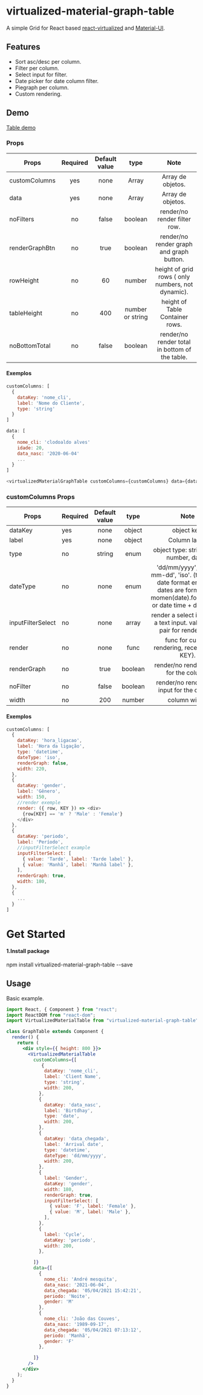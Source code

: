 # virtualized-material-graph-table
A simple Grid for React based [react-virtualized](https://bvaughn.github.io/react-virtualized/#/components/Grid) and  [Material-UI](https://material-ui.com/getting-started/installation/).

## Features

- Sort asc/desc per column.
- Filter per column.
- Select input for filter.
- Date picker for date column filter.
- Piegraph per column.
- Custom rendering.


## Demo
[Table demo](https://andre166.github.io/virtualized-material-graph-table/)


### Props

| Props         | Required      | Default value  | type        | Note     |
| ------------- |:-------------:| :-------------:|:-----------:|:--------:|
| customColumns | yes           | none           | Array       | Array de objetos.
| data          | yes           | none           | Array       | Array de objetos.
| noFilters     | no            | false          | boolean     | render/no render filter row.
| renderGraphBtn| no            | true           | boolean     | render/no render graph and graph button.
| rowHeight     | no            | 60             | number      | height of grid rows ( only numbers, not dynamic).
| tableHeight   | no            | 400            | number or string | height of Table Container rows.
| noBottomTotal | no            | false          | boolean     | render/no render total in bottom of the table.

#### Exemplos
```js
customColumns: [
  {
    dataKey: 'nome_cli',
    label: 'Nome do Cliente',
    type: 'string'
  }
]

data: [
  {
    nome_cli: 'clodoaldo alves'
    idade: 20,
    data_nasc: '2020-06-04'
    ...
  }
]

<virtualizedMaterialGraphTable customColumns={customColumns} data={data} rowHeight={50}/>
```
### customColumns Props

| Props   | Required | Default value  | type        | Note        |
| --------|:---------| :-------------:|:-----------:|:-----------:|
| dataKey | yes      | none           | object      | object key.                                       |
| label   | yes      | none           | object      | Column label.                                     |
| type    | no       | string         | enum        | object type: string, bool, number, date...        |
| dateType| no       | none           | enum        | 'dd/mm/yyyy', 'yyyy-mm-dd', 'iso'. (to prevent date format erros), all dates are formated in momen(date).format(date or date time + dateType). |
| inputFilterSelect | no       | none            | array      | render a select input over a text input. value, label pair for render data.                                         |
| render     | no       | none           | func        | func for custom rendering, receive {row, KEY}.                                           |
| renderGraph| no       | true           | boolean     | render/no render graph for the column.
| noFilter   | no       | false          | boolean     | render/no render filter input for the column.
| width      | no       | 200            | number      | column width.

#### Exemplos
```js
customColumns: [
  {
    dataKey: 'hora_ligacao',
    label: 'Hora da ligação',
    type: 'datetime',
    dateType: 'iso',
    renderGraph: false,
    width: 220,
  },
  {
    dataKey: 'gender',
    label: 'Gênero',
    width: 150,
    //render exemple
    render: ({ row, KEY }) => <div>
      {row[KEY] == 'm' ? 'Male' : 'Female'}
    </div>
  },
  {
    dataKey: 'periodo',
    label: 'Período',
    //inputFilterSelect example
    inputFilterSelect: [
      { value: 'Tarde', label: 'Tarde label' },
      { value: 'Manhã', label: 'Manhã label' },
    ],
    renderGraph: true,
    width: 180,
  },
  {
    ...
  }
]
```

# Get Started

#### 1.Install package

npm install virtualized-material-graph-table --save

## Usage

Basic example.

```jsx
import React, { Component } from "react";
import ReactDOM from "react-dom";
import VirtualizedMaterialTable from "virtualized-material-graph-table";

class GraphTable extends Component {
  render() {
    return (
      <div style={{ height: 800 }}>
        <VirtualizedMaterialTable
          customColumns={[
             {
              dataKey: 'nome_cli',
              label: 'Client Name',
              type: 'string',
              width: 200,
            },
            {
              dataKey: 'data_nasc',
              label: 'Birtdhay',
              type: 'date',
              width: 200,
            },
            {
              dataKey: 'data_chegada',
              label: 'Arrival date',
              type: 'datetime',
              dateType: 'dd/mm/yyyy',
              width: 200,
            },
            {
              label: 'Gender',
              dataKey: 'gender',
              width: 180,
              renderGraph: true,
              inputFilterSelect: [
                { value: 'F', label: 'Female' },
                { value: 'M', label: 'Male' },
              ],
            },
            {
              label: 'Cycle',
              dataKey: 'periodo',
              width: 200,
            },

          ]}
          data={[
            {
              nome_cli: 'André mesquita',
              data_nasc: '2021-06-04',
              data_chegada: '05/04/2021 15:42:21',
              periodo: 'Noite',
              gender: 'M'
            },
            {
              nome_cli: 'João das Couves',
              data_nasc: '1989-09-17',
              data_chegada: '05/04/2021 07:13:12',
              periodo: 'Manhã',
              gender: 'F'
            },

          ]}
        />
      </div>
    );
  }
}
```
